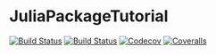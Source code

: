 # JuliaPackageTutorial

[![Build Status](https://travis-ci.com/hazilmohamed/JuliaPackageTutorial.jl.svg?branch=master)](https://travis-ci.com/hazilmohamed/JuliaPackageTutorial.jl)
[![Build Status](https://ci.appveyor.com/api/projects/status/github/hazilmohamed/JuliaPackageTutorial.jl?svg=true)](https://ci.appveyor.com/project/hazilmohamed/JuliaPackageTutorial-jl)
[![Codecov](https://codecov.io/gh/hazilmohamed/JuliaPackageTutorial.jl/branch/master/graph/badge.svg)](https://codecov.io/gh/hazilmohamed/JuliaPackageTutorial.jl)
[![Coveralls](https://coveralls.io/repos/github/hazilmohamed/JuliaPackageTutorial.jl/badge.svg?branch=master)](https://coveralls.io/github/hazilmohamed/JuliaPackageTutorial.jl?branch=master)
